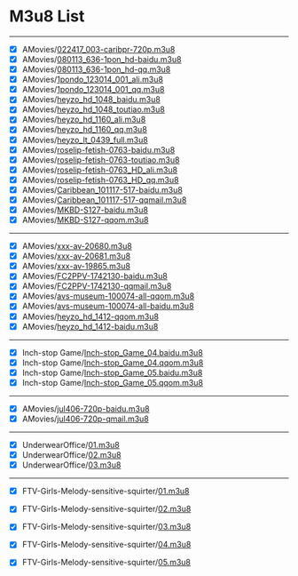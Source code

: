 # M3u8 List

------------

- [x] AMovies/[022417_003-caribpr-720p.m3u8](https://github.com/kaixuan1115/AriaNg/raw/master/m3u8/AMovies/022417_003-caribpr-720p.m3u8)
- [x] AMovies/[080113_636-1pon_hd-baidu.m3u8](https://github.com/kaixuan1115/AriaNg/raw/master/m3u8/AMovies/080113_636-1pon_hd-baidu.m3u8)
- [x] AMovies/[080113_636-1pon_hd-qq.m3u8](https://github.com/kaixuan1115/AriaNg/raw/master/m3u8/AMovies/080113_636-1pon_hd-qq.m3u8)
- [x] AMovies/[1pondo_123014_001_ali.m3u8](https://github.com/kaixuan1115/AriaNg/raw/master/m3u8/AMovies/1pondo_123014_001_ali.m3u8)
- [x] AMovies/[1pondo_123014_001_qq.m3u8](https://github.com/kaixuan1115/AriaNg/raw/master/m3u8/AMovies/1pondo_123014_001_qq.m3u8)
- [x] AMovies/[heyzo_hd_1048_baidu.m3u8](https://github.com/kaixuan1115/AriaNg/raw/master/m3u8/AMovies/heyzo_hd_1048_baidu.m3u8)
- [x] AMovies/[heyzo_hd_1048_toutiao.m3u8](https://github.com/kaixuan1115/AriaNg/raw/master/m3u8/AMovies/heyzo_hd_1048_toutiao.m3u8)
- [x] AMovies/[heyzo_hd_1160_ali.m3u8](https://github.com/kaixuan1115/AriaNg/raw/master/m3u8/AMovies/heyzo_hd_1160_ali.m3u8)
- [x] AMovies/[heyzo_hd_1160_qq.m3u8](https://github.com/kaixuan1115/AriaNg/raw/master/m3u8/AMovies/heyzo_hd_1160_qq.m3u8)
- [x] AMovies/[heyzo_lt_0439_full.m3u8](https://github.com/kaixuan1115/AriaNg/raw/master/m3u8/AMovies/heyzo_lt_0439_full.m3u8)
- [x] AMovies/[roselip-fetish-0763-baidu.m3u8](https://github.com/kaixuan1115/AriaNg/raw/master/m3u8/AMovies/roselip-fetish-0763-baidu.m3u8)
- [x] AMovies/[roselip-fetish-0763-toutiao.m3u8](https://github.com/kaixuan1115/AriaNg/raw/master/m3u8/AMovies/roselip-fetish-0763-toutiao.m3u8)
- [x] AMovies/[roselip-fetish-0763_HD_ali.m3u8](https://github.com/kaixuan1115/AriaNg/raw/master/m3u8/AMovies/roselip-fetish-0763_HD_ali.m3u8)
- [x] AMovies/[roselip-fetish-0763_HD_qq.m3u8](https://github.com/kaixuan1115/AriaNg/raw/master/m3u8/AMovies/roselip-fetish-0763_HD_qq.m3u8)
- [x] AMovies/[Caribbean_101117-517-baidu.m3u8](https://github.com/kaixuan1115/AriaNg/raw/master/m3u8/AMovies/Caribbean_101117-517-baidu.m3u8)
- [x] AMovies/[Caribbean_101117-517-qqmail.m3u8](https://github.com/kaixuan1115/AriaNg/raw/master/m3u8/AMovies/Caribbean_101117-517-qqmail.m3u8)
- [x] AMovies/[MKBD-S127-baidu.m3u8](https://github.com/kaixuan1115/AriaNg/raw/master/m3u8/AMovies/MKBD-S127-baidu.m3u8)
- [x] AMovies/[MKBD-S127-qqom.m3u8](https://github.com/kaixuan1115/AriaNg/raw/master/m3u8/AMovies/MKBD-S127-qqom.m3u8)

------------

- [x] AMovies/[xxx-av-20680.m3u8](https://github.com/kaixuan1115/AriaNg/raw/master/m3u8/AMovies/xxx-av-20680.m3u8)
- [x] AMovies/[xxx-av-20681.m3u8](https://github.com/kaixuan1115/AriaNg/raw/master/m3u8/AMovies/xxx-av-20681.m3u8)
- [x] AMovies/[xxx-av-19865.m3u8](https://github.com/kaixuan1115/AriaNg/raw/master/m3u8/AMovies/xxx-av-19865.m3u8)
- [x] AMovies/[FC2PPV-1742130-baidu.m3u8](https://github.com/kaixuan1115/AriaNg/raw/master/m3u8/AMovies/FC2PPV-1742130-baidu.m3u8)
- [x] AMovies/[FC2PPV-1742130-qqmail.m3u8](https://github.com/kaixuan1115/AriaNg/raw/master/m3u8/AMovies/FC2PPV-1742130-qqmail.m3u8)
- [x] AMovies/[avs-museum-100074-all-qqom.m3u8](https://github.com/kaixuan1115/AriaNg/raw/master/m3u8/AMovies/avs-museum-100074-all-qqom.m3u8)
- [x] AMovies/[avs-museum-100074-all-baidu.m3u8](https://github.com/kaixuan1115/AriaNg/raw/master/m3u8/AMovies/avs-museum-100074-all-baidu.m3u8)
- [x] AMovies/[heyzo_hd_1412-qqom.m3u8](https://github.com/kaixuan1115/AriaNg/raw/master/m3u8/AMovies/heyzo_hd_1412-qqom.m3u8)
- [x] AMovies/[heyzo_hd_1412-baidu.m3u8](https://github.com/kaixuan1115/AriaNg/raw/master/m3u8/AMovies/heyzo_hd_1412-baidu.m3u8)

------------

- [x] Inch-stop Game/[Inch-stop_Game_04.baidu.m3u8](https://github.com/kaixuan1115/AriaNg/raw/master/m3u8/Inch-stop%20Game/Inch-stop_Game_04.baidu.m3u8)
- [x] Inch-stop Game/[Inch-stop_Game_04.qqom.m3u8](https://github.com/kaixuan1115/AriaNg/raw/master/m3u8/Inch-stop%20Game/Inch-stop_Game_04.qqom.m3u8)
- [x] Inch-stop Game/[Inch-stop_Game_05.baidu.m3u8](https://github.com/kaixuan1115/AriaNg/raw/master/m3u8/Inch-stop%20Game/Inch-stop_Game_05.baidu.m3u8)
- [x] Inch-stop Game/[Inch-stop_Game_05.qqom.m3u8](https://github.com/kaixuan1115/AriaNg/raw/master/m3u8/Inch-stop%20Game/Inch-stop_Game_05.qqom.m3u8)

------------

- [x] AMovies/[jul406-720p-baidu.m3u8](https://github.com/kaixuan1115/AriaNg/raw/master/m3u8/AMovies/jul406-720p-baidu.m3u8)
- [x] AMovies/[jul406-720p-qmail.m3u8](https://github.com/kaixuan1115/AriaNg/raw/master/m3u8/AMovies/jul406-720p-qmail.m3u8)

------------

- [x] UnderwearOffice/[01.m3u8](https://github.com/kaixuan1115/AriaNg/raw/master/m3u8/UnderwearOffice/01.m3u8)
- [x] UnderwearOffice/[02.m3u8](https://github.com/kaixuan1115/AriaNg/raw/master/m3u8/UnderwearOffice/02.m3u8)
- [x] UnderwearOffice/[03.m3u8](https://github.com/kaixuan1115/AriaNg/raw/master/m3u8/UnderwearOffice/03.m3u8)

------------

- [x] FTV-Girls-Melody-sensitive-squirter/[01.m3u8](https://github.com/kaixuan1115/AriaNg/raw/master/m3u8/FTV-Girls-Melody-sensitive-squirter/01.m3u8)
- [x] FTV-Girls-Melody-sensitive-squirter/[02.m3u8](https://github.com/kaixuan1115/AriaNg/raw/master/m3u8/FTV-Girls-Melody-sensitive-squirter/02.m3u8)
- [x] FTV-Girls-Melody-sensitive-squirter/[03.m3u8](https://github.com/kaixuan1115/AriaNg/raw/master/m3u8/FTV-Girls-Melody-sensitive-squirter/03.m3u8)
- [x] FTV-Girls-Melody-sensitive-squirter/[04.m3u8](https://github.com/kaixuan1115/AriaNg/raw/master/m3u8/FTV-Girls-Melody-sensitive-squirter/04.m3u8)
- [x] FTV-Girls-Melody-sensitive-squirter/[05.m3u8](https://github.com/kaixuan1115/AriaNg/raw/master/m3u8/FTV-Girls-Melody-sensitive-squirter/05.m3u8)

